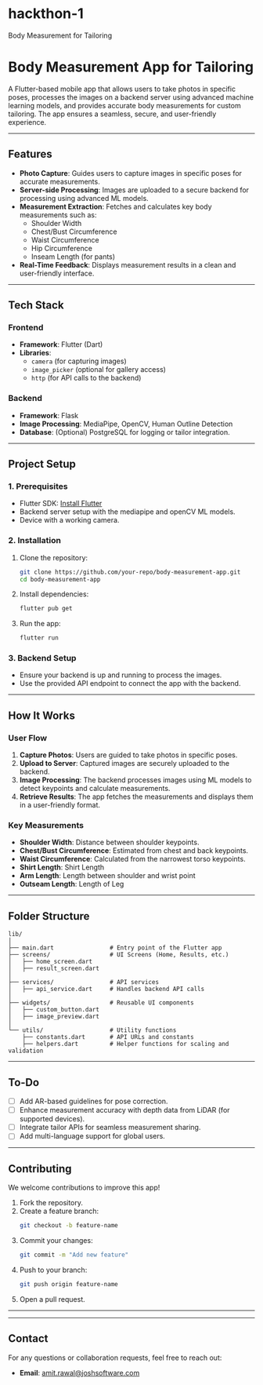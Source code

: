 # hackthon-1
Body Measurement for Tailoring

# **Body Measurement App for Tailoring**

A Flutter-based mobile app that allows users to take photos in specific poses, processes the images on a backend server using advanced machine learning models, and provides accurate body measurements for custom tailoring. The app ensures a seamless, secure, and user-friendly experience.

---

## **Features**
- **Photo Capture**: Guides users to capture images in specific poses for accurate measurements.  
- **Server-side Processing**: Images are uploaded to a secure backend for processing using advanced ML models.  
- **Measurement Extraction**: Fetches and calculates key body measurements such as:  
  - Shoulder Width  
  - Chest/Bust Circumference  
  - Waist Circumference  
  - Hip Circumference  
  - Inseam Length (for pants)  
- **Real-Time Feedback**: Displays measurement results in a clean and user-friendly interface.  
  

---

## **Tech Stack**

### **Frontend**
- **Framework**: Flutter (Dart)  
- **Libraries**:  
  - `camera` (for capturing images)  
  - `image_picker` (optional for gallery access)  
  - `http` (for API calls to the backend)  

### **Backend**
- **Framework**: Flask
- **Image Processing**: MediaPipe, OpenCV, Human Outline Detection
- **Database**: (Optional) PostgreSQL for logging or tailor integration.  

---

## **Project Setup**

### **1. Prerequisites**
- Flutter SDK: [Install Flutter](https://flutter.dev/docs/get-started/install)  
- Backend server setup with the mediapipe and openCV ML models.  
- Device with a working camera.  

### **2. Installation**
1. Clone the repository:  
   ```bash
   git clone https://github.com/your-repo/body-measurement-app.git
   cd body-measurement-app
   ```
2. Install dependencies:  
   ```bash
   flutter pub get
   ```
3. Run the app:  
   ```bash
   flutter run
   ```

### **3. Backend Setup**
- Ensure your backend is up and running to process the images.  
- Use the provided API endpoint to connect the app with the backend.  

---

## **How It Works**

### **User Flow**
1. **Capture Photos**: Users are guided to take photos in specific poses.  
2. **Upload to Server**: Captured images are securely uploaded to the backend.  
3. **Image Processing**: The backend processes images using ML models to detect keypoints and calculate measurements.  
4. **Retrieve Results**: The app fetches the measurements and displays them in a user-friendly format.  

### **Key Measurements**
- **Shoulder Width**: Distance between shoulder keypoints.  
- **Chest/Bust Circumference**: Estimated from chest and back keypoints.  
- **Waist Circumference**: Calculated from the narrowest torso keypoints.  
- **Shirt Length**: Shirt Length  
- **Arm Length**: Length between shoulder and wrist point
- **Outseam Length**: Length of Leg

---

## **Folder Structure**

```plaintext
lib/
│
├── main.dart                # Entry point of the Flutter app
├── screens/                 # UI Screens (Home, Results, etc.)
│   ├── home_screen.dart
│   ├── result_screen.dart
│
├── services/                # API services
│   ├── api_service.dart     # Handles backend API calls
│
├── widgets/                 # Reusable UI components
│   ├── custom_button.dart
│   ├── image_preview.dart
│
└── utils/                   # Utility functions
    ├── constants.dart       # API URLs and constants
    ├── helpers.dart         # Helper functions for scaling and validation
```

---

## **To-Do**
- [ ] Add AR-based guidelines for pose correction.  
- [ ] Enhance measurement accuracy with depth data from LiDAR (for supported devices).  
- [ ] Integrate tailor APIs for seamless measurement sharing.  
- [ ] Add multi-language support for global users.  

---

## **Contributing**
We welcome contributions to improve this app!  
1. Fork the repository.  
2. Create a feature branch:  
   ```bash
   git checkout -b feature-name
   ```
3. Commit your changes:  
   ```bash
   git commit -m "Add new feature"
   ```
4. Push to your branch:  
   ```bash
   git push origin feature-name
   ```
5. Open a pull request.  

---

---

## **Contact**
For any questions or collaboration requests, feel free to reach out:  
- **Email**: amit.rawal@joshsoftware.com  

